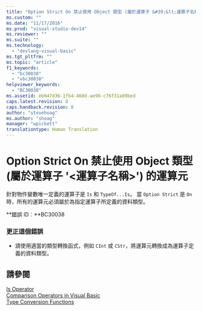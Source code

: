 ```yaml
---
title: "Option Strict On 禁止使用 Object 類型 (屬於運算子 &#39;&lt;運算子名稱&gt;&#39;) 的運算元 | Microsoft Docs"
ms.custom: ""
ms.date: "11/17/2016"
ms.prod: "visual-studio-dev14"
ms.reviewer: ""
ms.suite: ""
ms.technology: 
  - "devlang-visual-basic"
ms.tgt_pltfrm: ""
ms.topic: "article"
f1_keywords: 
  - "bc30038"
  - "vbc30038"
helpviewer_keywords: 
  - "BC30038"
ms.assetid: eb047d36-1fb4-460d-ae98-c76f31a89bed
caps.latest.revision: 8
caps.handback.revision: 8
author: "stevehoag"
ms.author: "shoag"
manager: "wpickett"
translationtype: Human Translation
---
```

# Option Strict On 禁止使用 Object 類型 (屬於運算子 &#39;&lt;運算子名稱&gt;&#39;) 的運算元
針對物件變數唯一定義的運算子是 `Is` 和 `TypeOf...Is`。 當 `Option Strict` 是 `On` 時，所有的運算元必須屬於為指定運算子所定義的資料類型。  
  
 **錯誤 ID︰**BC30038  
  
### 更正這個錯誤  
  
-   請使用適當的類型轉換函式，例如 `CInt` 或 `CStr`，將運算元轉換成為運算子定義的資料類型。  
  
## 請參閱  
 [Is Operator](../../visual-basic/language-reference/operators/is-operator.md)   
 [Comparison Operators in Visual Basic](../../visual-basic/programming-guide/language-features/operators-and-expressions/comparison-operators.md)   
 [Type Conversion Functions](../../visual-basic/language-reference/functions/type-conversion-functions.md)